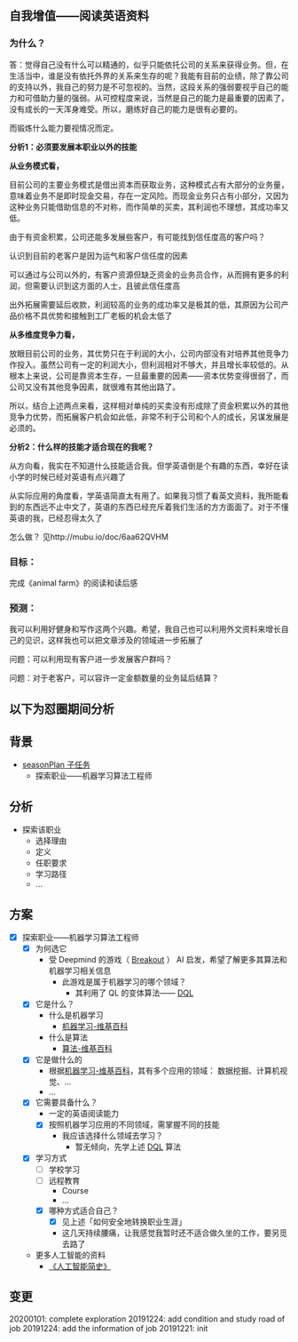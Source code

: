 

## 自我增值——阅读英语资料
### 为什么？
答：觉得自己没有什么可以精通的，似乎只能依托公司的关系来获得业务。但，在生活当中，谁是没有依托外界的关系来生存的呢？我能有目前的业绩，除了靠公司的支持以外，我自己的努力是不可忽视的。当然，这段关系的强弱要视乎自己的能力和可借助力量的强弱。从可控程度来说，当然是自己的能力是最重要的因素了，没有成长的一天浑身难受。所以，磨练好自己的能力是很有必要的。

而锻炼什么能力要视情况而定。

**分析1：必须要发展本职业以外的技能**

**从业务模式看，** 

目前公司的主要业务模式是借出资本而获取业务，这种模式占有大部分的业务量，意味着业务不是即时现金交易，存在一定风险。而现金业务只占有小部分，又因为这种业务只能借助信息的不对称，而作简单的买卖，其利润也不理想，其成功率又低。

由于有资金积累，公司还能多发展些客户，有可能找到信任度高的客户吗？

认识到目前的老客户是因为运气和客户信任度的因素

可以通过与公司以外的，有客户资源但缺乏资金的业务员合作，从而拥有更多的利润，但需要认识到这方面的人士，且彼此信任度高

出外拓展需要延后收款，利润较高的业务的成功率又是极其的低，其原因为公司产品价格不具优势和接触到工厂老板的机会太低了



**从多维度竞争力看，**

放眼目前公司的业务，其优势只在于利润的大小，公司内部没有对培养其他竞争力作投入。虽然公司有一定的利润大小，但利润相对不够大，并且增长率较低的。从根本上来说，公司是靠资本生存，一旦最重要的因素——资本优势变得很弱了，而公司又没有其他竞争因素，就很难有其他出路了。



所以，结合上述两点来看，这样相对单纯的买卖没有形成除了资金积累以外的其他竞争力优势，而拓展客户机会如此低，非常不利于公司和个人的成长，另谋发展是必须的。

**分析2：什么样的技能才适合现在的我呢？**

从方向看，我实在不知道什么技能适合我。但学英语倒是个有趣的东西，幸好在读小学的时候已经对英语有点兴趣了

从实际应用的角度看，学英语简直太有用了。如果我习惯了看英文资料，我所能看到的东西远不止中文了，英语的东西已经充斥着我们生活的方方面面了。对于不懂英语的我，已经忍得太久了

怎么做？
见http://mubu.io/doc/6aa62QVHM

### 目标：
完成《animal farm》的阅读和读后感

### 预测：
我可以利用好健身和写作这两个兴趣。希望，我自己也可以利用外文资料来增长自己的见识，这样我也可以把文章涉及的领域进一步拓展了



问题：可以利用现有客户进一步发展客户群吗？



问题：对于老客户，可以容许一定金额数量的业务延后结算？



## 以下为怼圈期间分析

## 背景

- [seasonPlan 子任务](https://github.com/DebugUself/du4proto/blob/master/Plan4Season2019/S36E51/du_s36e51_xuan18_plan.md) 
  - 探索职业——机器学习算法工程师

## 分析

- 探索该职业
  - 选择理由
  - 定义
  - 任职要求
  - 学习路径
  - ...

## 方案

- [x] 探索职业——机器学习算法工程师
  - [x] 为何选它
    - 受 Deepmind 的游戏（ [Breakout](https://towardsdatascience.com/tutorial-double-deep-q-learning-with-dueling-network-architectures-4c1b3fb7f756) ） AI 启发，希望了解更多其算法和机器学习相关信息
      - 此游戏是属于机器学习的哪个领域？
        - 其利用了 QL 的变体算法—— [DQL](https://en.wikipedia.org/wiki/Q-learning#Deep_Q-learning)
  - [x] 它是什么？
    - 什么是机器学习
      - [机器学习-维基百科](https://zh.wikipedia.org/wiki/%E6%9C%BA%E5%99%A8%E5%AD%A6%E4%B9%A0)
    - 什么是算法
      - [算法-维基百科](https://zh.wikipedia.org/wiki/%E7%AE%97%E6%B3%95)
  - [x] 它是做什么的
    - 根据[机器学习-维基百科](https://zh.wikipedia.org/wiki/%E6%9C%BA%E5%99%A8%E5%AD%A6%E4%B9%A0)，其有多个应用的领域： 数据挖掘、计算机视觉、...
    - ...
  - [x] 它需要具备什么？
    - 一定的英语阅读能力
    - [x] 按照机器学习应用的不同领域，需掌握不同的技能
      - 我应该选择什么领域去学习？
        - 暂无倾向，先学上述 [DQL](https://en.wikipedia.org/wiki/Q-learning#Deep_Q-learning) 算法
  - [x] 学习方式
    - [ ] 学校学习
    - [ ] 远程教育
      - Course
      - ...
    - [x] 哪种方式适合自己？
      - [x] 见上述「如何安全地转换职业生涯」
      - 这几天持续腰痛，让我感觉我暂时还不适合做久坐的工作，要另觅去路了
  - 更多人工智能的资料
    - [《人工智能简史》](https://book.douban.com/subject/27193496/)

## 变更

20200101: complete exploration
20191224: add condition and study road of job
20191224: add the information of job
20191221: init